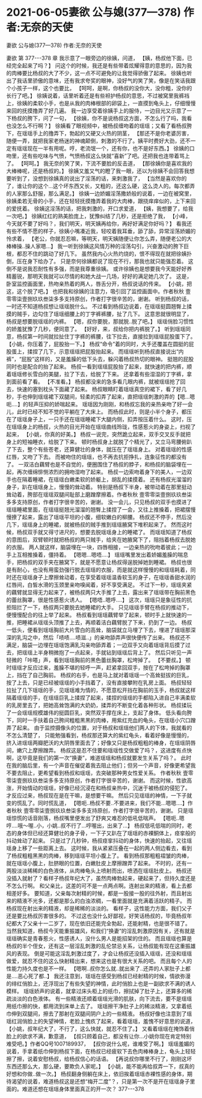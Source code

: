 # 2021-06-05妻欲 公与媳(377—378) 作者:无奈的天使



妻欲 公与媳(377—378) 作者:无奈的天使



妻欲 第 377---378 章
我示意了一眼旁边的徐姨，问道， 【姨，杨叔他下面，已经完全起来了吗？】 问这个的时候，我还是有些带着炫耀得意的意思的，因为我的肉棒要比杨叔的大了不少，这一点不可避免的让我觉得骄傲了起来。
徐姨也听出了我话里骄傲的意味，还有我求夸奖的眼神，没好气的笑了笑，像是在笑话我跟个小孩子一样，这个也要比， 【呵呵，是啊，你杨叔的没你大，没你粗，没你的长行了吧。】 徐姨说着，话里听着还是有些袒护杨叔的意思，不过被窝里我裤裆上，徐姨的柔软小手，也是从我的肉棒根部的卵袋上，一直摸到龟头上，仔细慢慢来回的抚摸撸弄了好几遍。
我一边享受着徐姨手上的服侍，一边目光又示意了一下杨叔的胯下，问了一句， 【徐姨，你不是说杨叔这方面，不怎么行了吗，我看也没怎么不行啊？】
徐姨看了眼视频中，被杨叔缠吻着的瑶瑶；又看了看杨叔胯下，在瑶瑶手上的撸弄下，勃起的又硬又火热的阴茎， 【那还不是你老婆厉害，随便一弄，就把我家老杨迷的神魂颠倒，刺激的不行了。姨平时费好大劲，还不一定有瑶瑶现在一半有用呢。哼，老流氓一个，还有你，也不是好东西。】 徐姨的口吻里，还有些吃味与气愤，气愤杨叔这么快就“喜新”了吧。还把我也连带着骂上了。
【呵呵。】 我无奈的笑了笑，下流不要脸的反击道， 【那徐姨你是喜欢我的大棒棒呢，还是杨叔的。】
徐姨又羞又气的瞪了我一眼，还以为徐姨不会回答我想要听到了，没想到徐姨真的说出了淫荡的话，来刺激我了， 【当然是喜欢你的了，谁让你的这个...这个坏东西又长，又粗的，还这么硬，这么烫人的。每次都弄的人家那么舒服，那么满足。】 徐姨一边娇媚淫荡撒娇般的说着，一边在被窝里，徐姨柔若无骨的小手，还在轻轻抚摸撸弄着我的大肉棒，跟挠痒痒似的，上下来回的爱抚着。
徐姨这淫荡的话，把我刺激的，开口求爱道， 【姨，我想要了，给我一次吧。】
徐姨红红的熟美脸庞上，犹豫纠结了几秒，还是拒绝了我， 【小峰，今天就不要了好吗？，我们明天，明天姨再给你，再好好满足你好吗？】 看我还有些不情不愿的样子，徐姨小嘴凑近我，轻咬着我耳垂，舔了舔，异常淫荡娇媚的怜求着， 【老公，你就忍忍嘛，等明天，明天姨随便让你怎么弄，随便老公的大棒棒操..操人家嗯...】
我一听到徐姨这风情万种的淫荡勾引，兴奋激动的胯下巨根，都忍不住的跳动了好几下。 虽然我内心火热灼烧的，恨不得现在就把徐姨扑倒，压在身下给办了。
只是奈何徐姨都说了现在不行，那我也就只能强忍着。 这倒不是说我忍耐性有多强，而是我尊重徐姨。 或许徐姨也是想要我今天能好好养精蓄锐，那明天我就可以尽情的和她大战一几场，好好的满足她几次了。
这是，卧室监控画面里，热吻亲热着的两人，唇舌分开，杨叔说话的传来。 【小姚，把这，这个脱了吧。】 也把我和徐姨的注意力，吸引回了监控画面中。作者秋秋 壹零零柒壹捌玖玖叁柒多多支持原创，作者打字很辛苦的，谢谢。
听到杨叔的话，一时还不知道杨叔想让瑶瑶脱什么。 不过看到杨叔边说着，在瑶瑶挺圆翘臀上揉摸的贼手，边勾住了瑶瑶细腰上的丁字裤裤腰，扯了几下。 这意思就很明显了，杨叔是想要脱瑶瑶的内裤。
【嗯，叔你要脱，那就脱..脱了吧。】 瑶瑶俏脸习惯性的娇羞犹豫了几秒，便同意了。
【好好，来，叔给你把内裤脱了。】 听到瑶瑶同意，杨叔第一时间就拉扯住丁字裤的裤腰，往下拉去，直接拉到瑶瑶屁股蛋下了。 【小姚，你压着了，屁股抬一下。】 杨叔“命令”着的同时，大手还覆盖在圆挺的屁股蛋上，揉捏了几下，示意瑶瑶把屁股抬起来。
而瑶瑶听到杨叔直接说出“内裤”，“屁股”这样的，又是羞臊的低下头去，躲闪着杨叔热切的眼神。 挺翘的屁股同时也是配合的抬了起来。
杨叔一看到瑶瑶屁股抬了起来，就快速的把内裤，顺着瑶瑶修长雪白的美腿，拉了下去，给脱了下来。 还拿着有些湿湿的丁字裤，拿到面前看了看。
【不准看。】 杨叔都没来的急多看几眼内裤，就被瑶瑶抢了回去，快速的塞到枕头下面藏了起来。
杨叔眼睛盯着瑶瑶真空的裙下，看了好几秒，手也伸到瑶瑶裙下双腿间，轻柔的扣弄了起来，直把瑶瑶刺激的弄的【嗯...嗯呃....】的轻声压抑的娇喘起来。
瑶瑶因为刚刚，和杨叔忘我的亲热亲吻了好一会儿，此时已经不知不觉的平躺在了大床上。 而杨叔此时，则是小半个身子，都压在了瑶瑶身子上，一只手还在瑶瑶睡裙下大腿内侧，扣弄按压着什么。
这时，压在瑶瑶身上的杨叔，火热的目光开始在瑶瑶曲线玲珑，性感惹火的身姿上，扫视了起来， 【小姚，你真的好美。】 杨叔一说完，突然跪立起来，双手交叉反手就把身上的短袖睡衣，给脱了下来。 顿时杨叔身上就脱了个精光了，又立马弯腰俯趴了下去，整个有些苍老，还算健壮的身体，就压在了瑶瑶身上。
对着瑶瑶的性感红唇，又吻了下去。 而被吻住的瑶瑶，也不再去抗拒挣扎，连象征性的都没有了。 一双洁白藕臂也是不自觉的，便圈围住了杨叔的脖子，和杨叔的脑袋埋在一起，再次缠绵悱恻浓烈的拥吻湿吻了起来。
杨叔一边索吻着身下的美人，一边双手也在隔着睡裙，在瑶瑶白嫩柔软的娇躯上，胡乱的揉摸着。 还有杨叔光溜溜的身子，趴在瑶瑶身上，慢慢的耸动着。 特别是杨叔下半身，被带动着在那里挺动耸动着，胯部在瑶瑶双腿间耻部上磨蹭摩擦着。作者秋秋 壹零零柒壹捌玖玖叁柒多多支持原创，作者打字很辛苦的，谢谢。
没一会儿，只见杨叔的双手也摸进了瑶瑶睡裙里面，在瑶瑶挺翘光溜溜的翘臀上揉捏了一会，又往上推搡着，把裙摆慢慢撩了起来，露出了瑶瑶平坦的小腹，细软嫩白的柳腰。
杨叔还不停手，然后没几下，瑶瑶身上的睡裙，就被杨叔的贼手推到瑶瑶腋窝下堆积起来了。 然而这时候，杨叔双手就又得寸进尺的，想要去脱瑶瑶身上的睡裙了。
而瑶瑶知道了杨叔的意图后，双臂顿时就把杨叔的两只贼手，给夹在她腋窝下了，阻挡着杨叔去脱她的衣服。
两人就这样，脑袋埋在一块，四唇相接，一边亲热的吮吻着彼此；一边手上互相推搡着，僵持着。
【嗯嗯...嗯唔....】 瑶瑶嘴里发出着娇媚羞臊的喘息手，把杨叔的双手夹在腋窝下，就是不愿意让杨叔得逞脱掉她到睡裙。
杨叔也很是有耐心，也没有用蛮劲强行脱去瑶瑶的衣服，而是就这样慢慢的和瑶瑶耗着，同时还在瑶瑶身子上摩擦耸动着，在享受着瑶瑶温香软玉的身子，在瑶瑶香甜水润的红唇间，白皙水滑的玉颈里亲吻嗅闻着，好不享受满足。
不过下一秒，瑶瑶夹紧的藕臂就显得无力起来了，被杨叔两只大手推了上去，露出来了瑶瑶带在胸前黑色的蕾丝胸罩，很是性感惹火诱人。
【嗯唔..嗯呼....】 这次，瑶瑶只是象征性的抗拒阻拦了一下，杨叔两只要脱去她睡裙的大手。 只见瑶瑶手臂在杨叔的推动下，便慢慢配合的往上举了起来。
杨叔看到瑶瑶藕臂举了起来，顿时手上就快速的一推，把睡裙从瑶瑶头顶推了上去，再顺着洁白藕臂脱了下来，扔到了一边。
杨叔一低头，便看到瑶瑶胸前大片雪白的高耸，脑袋就立马埋了下去，埋进了瑶瑶那深深的乳沟之中，然后「啧啧....啧滋..」的亲吻舔弄声很快便传了出来。
杨叔还不满足，脑袋一边埋在瑶瑶饱满乳沟亲吻舔弄着；一边双手又向着瑶瑶背后摸了过去，把瑶瑶上半身稍微抱了一点起来，手就钻到瑶瑶后背上了。
然后只听见一声轻微的「咔嗒」声，看到瑶瑶胸前的黑色蕾丝胸罩，松垮掉了。
【不要叔。】 顿时瑶瑶才反应过来，羞臊不堪的轻呼一声，赶紧拿回双手，按在了松垮掉的胸罩上，挡在了自己胸前。
杨叔的右手，也是马上就对着瑶瑶一个高耸挺拔的巨乳，按了上去，只是已经被瑶瑶的小手挡着了，没有直接攀附在乳房上面。
杨叔轻轻拉扯了几下瑶瑶的手，见瑶瑶难为情的，不愿意松开挡在胸前的玉手，杨叔就这样隔着瑶瑶的手，在瑶瑶巨乳上揉捏了起来，揉捏的瑶瑶的手都陷入进自己丰满柔软的乳房里去了，把她高耸饱满的大奶奶，揉弄的不断变化着各种形状。
杨叔揉玩了一会瑶瑶规模雄伟的挺圆巨乳，突然双手撑在床上，支起了身体。 低头看向胯下，同时一手扶着自己胯间粗粗黑黑的肉棒，用紫红充血的龟头，在瑶瑶小穴口蹭弄了起来。 由于监控摄像头的位置，对于杨叔和瑶瑶他们两人的下体，我就看的不怎么清楚了， 只能勉强看到，杨叔那还算大的紫红龟头，看着好像是慢慢的，挤入进瑶瑶两瓣肥沃的大阴唇里面去了；好像又只是杨叔粗粗的棒身，在瑶瑶阴唇间，嫩穴上摩擦蹭弄。
杨叔这是忍不住要和瑶瑶性交做爱了吗？，这进度有点快啊，这毕竟是我们的第一次“换妻”，难道瑶瑶和杨叔就要发生关系了吗？。 此时在我的脑后里，有一个声音在催促着我去阻止他们；但另一个声音，好像更希望我不要去阻止，更希望看到杨叔和瑶瑶，去突破那种男女性爱关系。 作者秋秋 壹零零柒壹捌玖玖叁柒多多支持原创，作者打字很辛苦的，谢谢。
而这时候，性欲高涨，开始情动的瑶瑶，好像已经沉浸在和杨叔亲热中，沉迷于被杨叔的侵犯了。 才反应过来，杨叔现在是在干嘛，是想要干嘛。 然后只见瑶瑶的神情，一下子就变的慌乱了。同时慌乱道， 【嗯呃..杨叔不要..不要进来，我们不能...嗯嗯....】作者秋秋 壹零零柒壹捌玖玖叁柒多多支持原创，作者打字很辛苦的，谢谢。
只是瑶瑶惊慌的话音刚落，杨叔嘴里便发出了舒爽又难忍的低吼低喘声。 【嗯呃..嗯哼....哦～喔..小，小姚..叔不行了...哼喔出，出来了...】 杨叔低吼低喘的同时，老态的身体但已经还算健壮的身子骨，一下子又趴在了瑶瑶的赤裸酮体上，痉挛般的抖动耸动了起来。  只是过了几秒钟，杨叔痉挛抖动的身体，快速的抬起，又往瑶瑶身上移了一些距离上去。
这时候，我从紧紧压叠在一起的两人侧边看去，看到了杨叔粗粗黑黑的肉棒，移到瑶瑶平坦小腹上了。 看到杨叔那粗粗褶皱的肉棒，就在瑶瑶小腹上，肚脐眼的位置，白嫩肚皮上摩擦蹭弄了起来。 不时的，还有一两股淡淡稀稀的白色液体，从肉棒龟头上喷射而出，喷洒在瑶瑶肚皮上。
杨叔还没插入就射了？看样子杨叔年纪大了，虽然肉棒勃起来，硬起来了，但持久度还是不怎么行啊。 和父亲比，这差的可不是一点两点啊。连射出来的精液，看上去都相差好多。 要知道，父亲每次射精的时候，都是一股接一股的往外射，而且射出来的精液不光多，还都是那么的白浊浓稠，一看里面就是充满着活跃的精子。 而杨叔现在射出来的精液，却是稀稀的淡淡的。 看样子，这性能力方面，我们父子还是要比杨叔厉害很多的。
不过这也没什么好鄙视，好笑话杨叔的，毕竟杨叔年纪都大了父亲十一二岁了，现在依旧还能完全勃起，还能射精，也是很不错了。 当然我知道，杨叔今天能重振雄风，和我们“换妻”的淫乱刺激原因有关，还有就是瑶瑶确实是青春惹火，性感诱人，没什么男人是能招架的住的。 而且瑶瑶也算是杨叔的半个侄女，还有这一层淫乱刺激的乱伦禁忌关系，让杨叔能有现在这重振雄风的表现。 倒是可能这淫乱刺激过度了，才会让杨叔还没插入瑶瑶，还没和瑶瑶做爱，就忍不住的这么快射精出来，想来这也是有很大关系的吧。 而且每个人的性能力持久度也是不一样。  【嗯啊..叔你怎么就..就出来了..还弄的人家肚子上都是....恶心死了都..】 我还注意到，瑶瑶在感受到杨叔已经射精的时候，情欲弥漫的绯红俏脸上，还浮现出了有些失望的神情，此时俏脸上也是一副欲求不满的诱人模样。 瑶瑶娇声的说着，就拿过床头柜上的纸巾，擦拭掉了肚子上，还算多的稀疏淡淡的白色液体。 有一些精液还顺着瑶瑶光滑的肌肤，向下流去，要不是瑶瑶用纸巾擦的快，都用流到床单上去了。 瑶瑶擦干净肚子上的稀淡精液，又拿着纸巾伸到双腿间，擦去了那射在双腿间阴户上的一些精液。
杨叔好像也注意到了瑶瑶红润俏脸上的失望神情，老脸上愧疚了起来，看着瑶瑶，羞愧不好意思的说道， 【小姚，叔年纪大了，不行了，这么快就，就忍不住了。】 又看着瑶瑶在掩饰着俏脸上的欲求不满，歉意道， 【叔只顾着自己，都没有让你...小姚你现在肯定特别难受吧。】作者QQ号1007189937，
【叔你说什么呢，谁难受了啊。】 瑶瑶羞媚的说着，手拿着纸巾伸到杨叔下面，在杨叔已经疲软下去色肉棒棒身上，龟头上轻轻擦了擦，说着安慰杨叔，给杨叔信心的话语。 【再说叔你哪里不行了，刚刚这坏东西还那么大，那么硬，要欺负人家呢。】  【小姚，能不能再给叔弄一下，叔真的好想和你做..做一次。】 杨叔翻身侧躺在床上，依旧挨着瑶瑶赤裸性感的身体，期待渴望的说着，难道杨叔这是还想“梅开二度”？，只是第一次不是开在瑶瑶身子里面的。难道还想在瑶瑶身体里面真正的开一次？ 377---378


